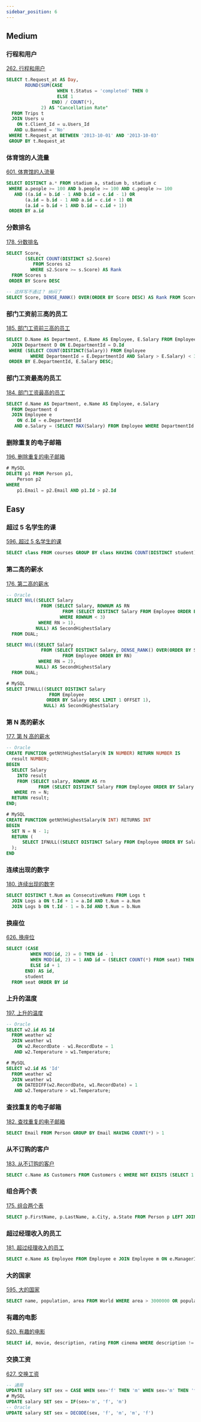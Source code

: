 ```yaml
---
sidebar_position: 6
---
```


## Medium

### 行程和用户

[262. 行程和用户](https://leetcode-cn.com/problems/trips-and-users/)

```sql
SELECT t.Request_at AS Day,
       ROUND(SUM(CASE
                   WHEN t.Status = 'completed' THEN 0
                   ELSE 1
                 END) / COUNT(*),
             2) AS "Cancellation Rate"
  FROM Trips t
  JOIN Users u
    ON t.Client_Id = u.Users_Id
   AND u.Banned = 'No'
 WHERE t.Request_at BETWEEN '2013-10-01' AND '2013-10-03'
 GROUP BY t.Request_at
```

### 体育馆的人流量

[601. 体育馆的人流量](https://leetcode-cn.com/problems/human-traffic-of-stadium/)

```sql
SELECT DISTINCT a.* FROM stadium a, stadium b, stadium c
 WHERE a.people >= 100 AND b.people >= 100 AND c.people >= 100
   AND ((a.id = b.id - 1 AND b.id = c.id - 1) OR
       (a.id = b.id - 1 AND a.id = c.id + 1) OR
       (a.id = b.id + 1 AND b.id = c.id + 1))
 ORDER BY a.id
```

### 分数排名

[178. 分数排名](https://leetcode-cn.com/problems/rank-scores/)

```sql
SELECT Score,
       (SELECT COUNT(DISTINCT s2.Score)
          FROM Scores s2
         WHERE s2.Score >= s.Score) AS Rank
  FROM Scores s
 ORDER BY Score DESC

-- 这样写不通过？ 纳闷了
SELECT Score, DENSE_RANK() OVER(ORDER BY Score DESC) AS Rank FROM Scores;
```

### 部门工资前三高的员工

[185. 部门工资前三高的员工](https://leetcode-cn.com/problems/department-top-three-salaries/)

```sql
SELECT D.Name AS Department, E.Name AS Employee, E.Salary FROM Employee E
  JOIN Department D ON E.DepartmentId = D.Id
 WHERE (SELECT COUNT(DISTINCT(Salary)) FROM Employee
         WHERE DepartmentId = E.DepartmentId AND Salary > E.Salary) < 3
 ORDER BY E.DepartmentId, E.Salary DESC;
```

### 部门工资最高的员工

[184. 部门工资最高的员工](https://leetcode-cn.com/problems/department-highest-salary/)

```sql
SELECT d.Name AS Department, e.Name AS Employee, e.Salary
  FROM Department d
  JOIN Employee e
    ON d.Id = e.DepartmentId
   AND e.Salary = (SELECT MAX(Salary) FROM Employee WHERE DepartmentId = d.Id)
```

### 删除重复的电子邮箱

[196. 删除重复的电子邮箱](https://leetcode-cn.com/problems/delete-duplicate-emails/)

```sql
# MySQL
DELETE p1 FROM Person p1,
    Person p2
WHERE
    p1.Email = p2.Email AND p1.Id > p2.Id
```

## Easy

### 超过 5 名学生的课

[596. 超过 5 名学生的课](https://leetcode-cn.com/problems/classes-more-than-5-students/)

```sql
SELECT class FROM courses GROUP BY class HAVING COUNT(DISTINCT student) >= 5
```

### 第二高的薪水

[176. 第二高的薪水](https://leetcode-cn.com/problems/second-highest-salary/)

```sql
-- Oracle
SELECT NVL((SELECT Salary
             FROM (SELECT Salary, ROWNUM AS RN
                     FROM (SELECT DISTINCT Salary FROM Employee ORDER BY Salary DESC)
                    WHERE ROWNUM < 3)
            WHERE RN > 1),
           NULL) AS SecondHighestSalary
  FROM DUAL;

SELECT NVL((SELECT Salary
             FROM (SELECT DISTINCT Salary, DENSE_RANK() OVER(ORDER BY Salary DESC) AS RN
                     FROM Employee ORDER BY RN)
            WHERE RN = 2),
           NULL) AS SecondHighestSalary
  FROM DUAL;

# MySQL
SELECT IFNULL((SELECT DISTINCT Salary
                FROM Employee
               ORDER BY Salary DESC LIMIT 1 OFFSET 1),
              NULL) AS SecondHighestSalary
```

### 第 N 高的薪水

[177. 第 N 高的薪水](https://leetcode-cn.com/problems/nth-highest-salary/)

```sql
-- Oracle
CREATE FUNCTION getNthHighestSalary(N IN NUMBER) RETURN NUMBER IS
  result NUMBER;
BEGIN
  SELECT Salary
    INTO result
    FROM (SELECT salary, ROWNUM AS rn
            FROM (SELECT DISTINCT Salary FROM Employee ORDER BY Salary DESC))
   WHERE rn = N;
  RETURN result;
END;

# MySQL
CREATE FUNCTION getNthHighestSalary(N INT) RETURNS INT
BEGIN
  SET N = N - 1;
  RETURN (
      SELECT IFNULL((SELECT DISTINCT Salary FROM Employee ORDER BY Salary DESC LIMIT N,1),NULL)
  );
END
```

### 连续出现的数字

[180. 连续出现的数字](https://leetcode-cn.com/problems/consecutive-numbers/)

```sql
SELECT DISTINCT t.Num as ConsecutiveNums FROM Logs t
  JOIN Logs a ON t.Id + 1 = a.Id AND t.Num = a.Num
  JOIN Logs b ON t.Id - 1 = b.Id AND t.Num = b.Num
```

### 换座位

[626. 换座位](https://leetcode-cn.com/problems/exchange-seats/)

```sql
SELECT (CASE
         WHEN MOD(id, 2) = 0 THEN id - 1
         WHEN MOD(id, 2) = 1 AND id = (SELECT COUNT(*) FROM seat) THEN id
         ELSE id + 1
       END) AS id,
       student
  FROM seat ORDER BY id
```

### 上升的温度

[197. 上升的温度](https://leetcode-cn.com/problems/rising-temperature/)

```sql
-- Oracle
SELECT w2.id AS Id
  FROM weather w2
  JOIN weather w1
    ON w2.RecordDate - w1.RecordDate = 1
   AND w2.Temperature > w1.Temperature;

# MySQL
SELECT w2.id AS 'Id'
  FROM weather w2
  JOIN weather w1
    ON DATEDIFF(w2.RecordDate, w1.RecordDate) = 1
   AND w2.Temperature > w1.Temperature;
```

### 查找重复的电子邮箱

[182. 查找重复的电子邮箱](https://leetcode-cn.com/problems/duplicate-emails/)

```sql
SELECT Email FROM Person GROUP BY Email HAVING COUNT(*) > 1
```

### 从不订购的客户

[183. 从不订购的客户](https://leetcode-cn.com/problems/customers-who-never-order/)

```sql
SELECT c.Name AS Customers FROM Customers c WHERE NOT EXISTS (SELECT 1 FROM Orders WHERE CustomerId = c.Id)
```

### 组合两个表

[175. 组合两个表](https://leetcode-cn.com/problems/combine-two-tables/)

```sql
SELECT p.FirstName, p.LastName, a.City, a.State FROM Person p LEFT JOIN Address a ON p.PersonId = a.PersonId
```

### 超过经理收入的员工

[181. 超过经理收入的员工](https://leetcode-cn.com/problems/employees-earning-more-than-their-managers/)

```sql
SELECT e.Name AS Employee FROM Employee e JOIN Employee m ON e.ManagerId = m.Id AND e.Salary > m.Salary
```

### 大的国家

[595. 大的国家](https://leetcode-cn.com/problems/big-countries/)

```sql
SELECT name, population, area FROM World WHERE area > 3000000 OR population > 25000000
```

### 有趣的电影

[620. 有趣的电影](https://leetcode-cn.com/problems/not-boring-movies/)

```sql
SELECT id, movie, description, rating FROM cinema WHERE description != 'boring' AND MOD(id, 2) = 1 ORDER BY rating DESC
```

### 交换工资

[627. 交换工资](https://leetcode-cn.com/problems/swap-salary/)

```sql
-- 通用
UPDATE salary SET sex = CASE WHEN sex='f' THEN 'm' WHEN sex='m' THEN 'f' END
# MySQL
UPDATE salary SET sex = IF(sex='m', 'f', 'm')
-- Oracle
UPDATE salary SET sex = DECODE(sex, 'f', 'm', 'm', 'f')
```

